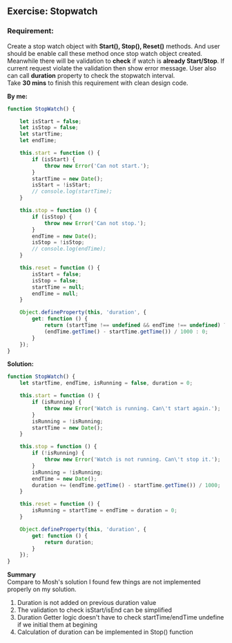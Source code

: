 ## Exercise: Stopwatch ##

### Requirement: ###
Create a stop watch object with **Start(), Stop(), Reset()** methods. And user should be enable call these method once stop watch object created. Meanwhile there will be validation to **check** if watch is **already Start/Stop**. If current request violate the validation then show error message. 
User also can call **duration** property to check the stopwatch interval.     
Take **30 mins** to finish this requirement with clean design code.

**By me:**
```javascript
function StopWatch() {

    let isStart = false;
    let isStop = false;
    let startTime;
    let endTime;

    this.start = function () {
        if (isStart) {
            throw new Error('Can not start.');
        }
        startTime = new Date();
        isStart = !isStart;
        // console.log(startTime);
    }

    this.stop = function () {
        if (isStop) {
            throw new Error('Can not stop.');
        }
        endTime = new Date();
        isStop = !isStop;
        // console.log(endTime);
    }

    this.reset = function () {
        isStart = false;
        isStop = false;
        startTime = null;
        endTime = null;
    }

    Object.defineProperty(this, 'duration', {
        get: function () {
            return (startTime !== undefined && endTime !== undefined) ? 
            (endTime.getTime() - startTime.getTime()) / 1000 : 0;
        }
    });
}
```



**Solution:**

```javascript
function StopWatch() {
    let startTime, endTime, isRunning = false, duration = 0;

    this.start = function () {
        if (isRunning) {
            throw new Error('Watch is running. Can\'t start again.');
        }
        isRunning = !isRunning;
        startTime = new Date();
    }

    this.stop = function () {
        if (!isRunning) {
            throw new Error('Watch is not running. Can\'t stop it.');
        }
        isRunning = !isRunning;
        endTime = new Date();
        duration += (endTime.getTime() - startTime.getTime()) / 1000;
    }

    this.reset = function () {
        isRunning = startTime = endTime = duration = 0;
    }

    Object.defineProperty(this, 'duration', {
        get: function () {
            return duration;
        }
    });
}
```

**Summary**  
Compare to Mosh's solution I found few things are not implemented properly on my solution.
1. Duration is not added on previous duration value
2. The validation to check isStart/isEnd can be simplified
3. Duration Getter logic doesn't have to check startTime/endTime undefine if we initial them at begining 
4. Calculation of duration can be implemented in Stop() function 
